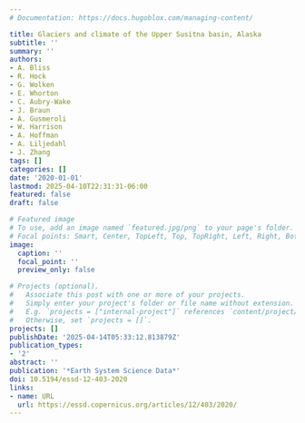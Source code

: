 ```yaml
---
# Documentation: https://docs.hugoblox.com/managing-content/

title: Glaciers and climate of the Upper Susitna basin, Alaska
subtitle: ''
summary: ''
authors:
- A. Bliss
- R. Hock
- G. Wolken
- E. Whorton
- C. Aubry-Wake
- J. Braun
- A. Gusmeroli
- W. Harrison
- A. Hoffman
- A. Liljedahl
- J. Zhang
tags: []
categories: []
date: '2020-01-01'
lastmod: 2025-04-10T22:31:31-06:00
featured: false
draft: false

# Featured image
# To use, add an image named `featured.jpg/png` to your page's folder.
# Focal points: Smart, Center, TopLeft, Top, TopRight, Left, Right, BottomLeft, Bottom, BottomRight.
image:
  caption: ''
  focal_point: ''
  preview_only: false

# Projects (optional).
#   Associate this post with one or more of your projects.
#   Simply enter your project's folder or file name without extension.
#   E.g. `projects = ["internal-project"]` references `content/project/deep-learning/index.md`.
#   Otherwise, set `projects = []`.
projects: []
publishDate: '2025-04-14T05:33:12.813879Z'
publication_types:
- '2'
abstract: ''
publication: '*Earth System Science Data*'
doi: 10.5194/essd-12-403-2020
links:
- name: URL
  url: https://essd.copernicus.org/articles/12/403/2020/
---
```

